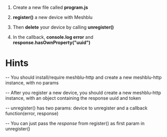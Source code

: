1) Create a new file called **program.js**

2) **register()** a new device with Meshblu

3) Then **delete** your device by calling **unregister()**

4) In the callback, **console.log error** and **response.hasOwnProperty("uuid")**

# Hints
-- You should install/require meshblu-http and create a new meshblu-http instance, with no params

-- After you register a new device, you should create a new meshblu-http instance, with an object containing the response uuid and token

-- unregister() has two params: device to unregister and a callback function(error, response)

-- You can just pass the *response* from register() as first param in unregister()
